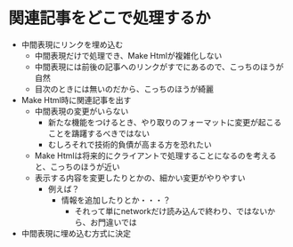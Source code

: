 # 関連記事をどこで処理するか

- 中間表現にリンクを埋め込む
  - 中間表現だけで処理でき、Make Htmlが複雑化しない
  - 中間表現には前後の記事へのリンクがすでにあるので、こっちのほうが自然
  - 目次のときには無いのだから、こっちのほうが綺麗  
- Make Html時に関連記事を出す
  - 中間表現の変更がいらない
    - 新たな機能をつけるとき、やり取りのフォーマットに変更が起こることを躊躇するべきではない
    - むしろそれで技術的負債が高まる方を恐れたい
  - Make Htmlは将来的にクライアントで処理することになるのを考えると、こっちのほうが近い
  - 表示する内容を変更したりとかの、細かい変更がやりやすい
    - 例えば？
      - 情報を追加したりとか・・・？
        - それって単にnetworkだけ読み込んで終わり、ではないから、お門違いでは
- 中間表現に埋め込む方式に決定

